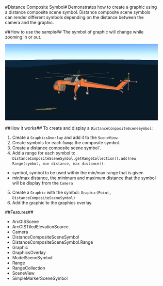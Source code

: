 #Distance Composite Symbol#
Demonstrates how to create a graphic using a distance composite scene symbol. Distance composite scene symbols can 
render different symbols depending on the distance between the camera and the graphic.

##How to use the sample##
The symbol of graphic will change while zooming in or out.

![](DistanceCompositeSymbol.gif)

##How it works##
To create and display a `DistanceCompositeSceneSymbol`:

1. Create a `GraphicsOverlay` and add it to the `SceneView`.
2. Create symbols for each `Range` the composite symbol.
3. Create a distance composite scene symbol`.
4. Add a range for each symbol to `DistanceCompositeSceneSymbol.getRangeCollection().add(new Range(symbol, min distance, max distance))`.
  - symbol, symbol to be used within the min/max range that is given
  - min/max distance, the minimum and maximum distance that the symbol will be display from the `Camera`
5. Create a `Graphic` with the symbol: `Graphic(Point, DistanceCompositeSceneSymbol)`
6. Add the graphic to the graphics overlay.

##Features##
- ArcGISScene
- ArcGISTiledElevationSource
- Camera
- DistanceCompositeSceneSymbol
- DistanceCompositeSceneSymbol.Range
- Graphic
- GraphicsOverlay
- ModelSceneSymbol
- Range
- RangeCollection
- SceneView
- SimpleMarkerSceneSymbol
